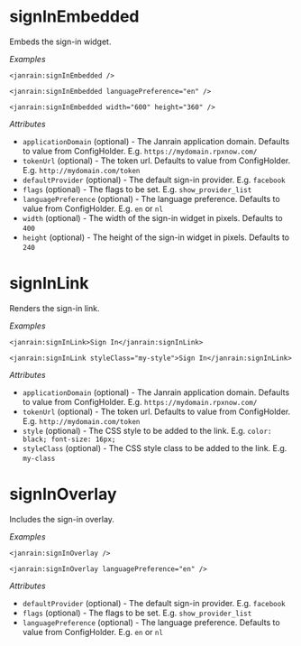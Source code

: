 # signInEmbedded #

Embeds the sign-in widget.

_Examples_

```
<janrain:signInEmbedded />

<janrain:signInEmbedded languagePreference="en" />

<janrain:signInEmbedded width="600" height="360" />
```

_Attributes_

  * `applicationDomain` (optional) - The Janrain application domain. Defaults to value from ConfigHolder. E.g. `https://mydomain.rpxnow.com/`
  * `tokenUrl` (optional) - The token url. Defaults to value from ConfigHolder. E.g. `http://mydomain.com/token`
  * `defaultProvider` (optional) - The default sign-in provider. E.g. `facebook`
  * `flags` (optional) - The flags to be set. E.g. `show_provider_list`
  * `languagePreference` (optional) - The language preference. Defaults to value from ConfigHolder. E.g. `en` or `nl`
  * `width` (optional) - The width of the sign-in widget in pixels. Defaults to `400`
  * `height` (optional) - The height of the sign-in widget in pixels. Defaults to `240`


# signInLink #

Renders the sign-in link.

_Examples_

```
<janrain:signInLink>Sign In</janrain:signInLink>

<janrain:signInLink styleClass="my-style">Sign In</janrain:signInLink>
```

_Attributes_

  * `applicationDomain` (optional) - The Janrain application domain. Defaults to value from ConfigHolder. E.g. `https://mydomain.rpxnow.com/`
  * `tokenUrl` (optional) - The token url. Defaults to value from ConfigHolder. E.g. `http://mydomain.com/token`
  * `style` (optional) - The CSS style to be added to the link. E.g. `color: black; font-size: 16px;`
  * `styleClass` (optional) - The CSS style class to be added to the link. E.g. `my-class`


# signInOverlay #

Includes the sign-in overlay.

_Examples_

```
<janrain:signInOverlay />

<janrain:signInOverlay languagePreference="en" />
```

_Attributes_

  * `defaultProvider` (optional) - The default sign-in provider. E.g. `facebook`
  * `flags` (optional) - The flags to be set. E.g. `show_provider_list`
  * `languagePreference` (optional) - The language preference. Defaults to value from ConfigHolder. E.g. `en` or `nl`